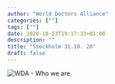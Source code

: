 ```yaml
---
author: "World Doctors Alliance"
categories: [""]
tags: [""]
date: 2020-10-23T19:17:33+01:00
description: ""
title: "Stockholm 31.10. 20"
draft: false
---
```


![WDA - Who we are.](/img/main/stockholm.jpg#center)